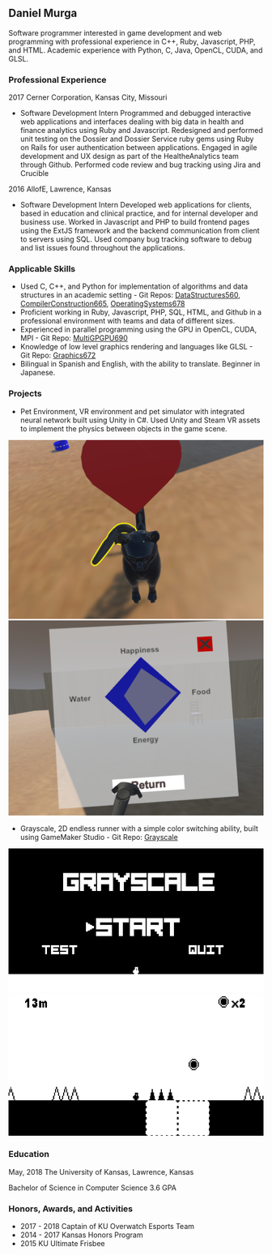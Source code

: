 ## Daniel Murga

Software programmer interested in game development and web programming with professional experience in C++, Ruby, Javascript, PHP, and HTML. Academic experience with Python, C, Java, OpenCL, CUDA, and GLSL.

### Professional Experience

2017    Cerner Corporation,    Kansas City, Missouri
- Software Development Intern
Programmed and debugged interactive web applications and interfaces dealing with big data in health and finance analytics using Ruby and Javascript. Redesigned and performed unit testing on the Dossier and Dossier Service ruby gems using Ruby on Rails for user authentication between applications. Engaged in agile development and UX design as part of the HealtheAnalytics team
through Github. Performed code review and bug tracking using Jira and Crucible

2016    AllofE,    Lawrence, Kansas
- Software Development Intern
Developed web applications for clients, based in education and clinical practice, and for internal
developer and business use. Worked in Javascript and PHP to build frontend pages using the
ExtJS framework and the backend communication from client to servers using SQL. Used
company bug tracking software to debug and list issues found throughout the applications.

### Applicable Skills
- Used C, C++, and Python for implementation of algorithms and data structures in an academic
setting - Git Repos: [DataStructures560](http://www.github.com/danmur14/DataStructures560), [CompilerConstruction665](https://github.com/danmur14/CompilerConstruction665), [OperatingSystems678](https://github.com/danmur14/OperatingSystems678)
- Proficient working in Ruby, Javascript, PHP, SQL, HTML, and Github in a professional
environment with teams and data of different sizes.
- Experienced in parallel programming using the GPU in OpenCL, CUDA, MPI - Git Repo:
[MultiGPGPU690](http://www.github.com/danmur14/MultiGPGPU690)
- Knowledge of low level graphics rendering and languages like GLSL - Git Repo: [Graphics672](http://www.github.com/danmur14/Graphics672)
- Bilingual in Spanish and English, with the ability to translate. Beginner in Japanese.

### Projects
- Pet Environment, VR environment and pet simulator with integrated neural network built using
Unity in C#. Used Unity and Steam VR assets to implement the physics between objects in the
game scene. 

![PE Cat](https://github.com/danmur14/danmur14.github.io/blob/master/petting.png) ![PE Menu](https://github.com/danmur14/danmur14.github.io/blob/master/pet_menuj.png)

- Grayscale, 2D endless runner with a simple color switching ability, built using GameMaker
Studio - Git Repo: [Grayscale](http://www.github.com/danmur14/Grayscale)

![GS Start](https://github.com/danmur14/danmur14.github.io/blob/master/GS_start.PNG) ![GS In Game](https://github.com/danmur14/danmur14.github.io/blob/master/GS_ig.PNG)

### Education
May, 2018 The University of Kansas, Lawrence, Kansas

Bachelor of Science in Computer Science 3.6 GPA

### Honors, Awards, and Activities
- 2017 - 2018 Captain of KU Overwatch Esports Team
- 2014 - 2017 Kansas Honors Program
- 2015 KU Ultimate Frisbee
